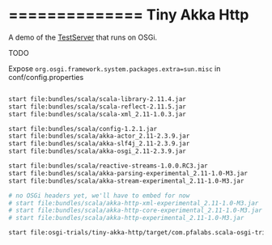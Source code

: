 ==============
Tiny Akka Http
==============

A demo of the [TestServer](https://github.com/akka/akka/blob/akka-stream-and-http-experimental-1.0-M1/akka-http-tests/src/test/scala/akka/http/server/TestServer.scala) that runs on OSGi.

TODO

Expose ```org.osgi.framework.system.packages.extra=sun.misc``` in conf/config.properties

```bash

start file:bundles/scala/scala-library-2.11.4.jar
start file:bundles/scala/scala-reflect-2.11.5.jar
start file:bundles/scala/scala-xml_2.11-1.0.3.jar

start file:bundles/scala/config-1.2.1.jar
start file:bundles/scala/akka-actor_2.11-2.3.9.jar
start file:bundles/scala/akka-slf4j_2.11-2.3.9.jar
start file:bundles/scala/akka-osgi_2.11-2.3.9.jar

start file:bundles/scala/reactive-streams-1.0.0.RC3.jar
start file:bundles/scala/akka-parsing-experimental_2.11-1.0-M3.jar
start file:bundles/scala/akka-stream-experimental_2.11-1.0-M3.jar

# no OSGi headers yet, we'll have to embed for now
# start file:bundles/scala/akka-http-xml-experimental_2.11-1.0-M3.jar
# start file:bundles/scala/akka-http-core-experimental_2.11-1.0-M3.jar
# start file:bundles/scala/akka-http-experimental_2.11-1.0-M3.jar

start file:osgi-trials/tiny-akka-http/target/com.pfalabs.scala-osgi-trials.tinyakkahttp-0.0.1-SNAPSHOT.jar

```
